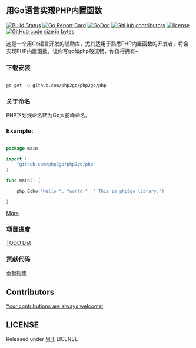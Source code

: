 ## 用Go语言实现PHP内置函数

[![Build Status](https://travis-ci.org/php2go/php2go.svg?branch=master)](https://travis-ci.org/php2go/php2go)
[![Go Report Card](https://goreportcard.com/badge/github.com/php2go/php2go)](https://goreportcard.com/report/github.com/php2go/php2go)
[![GoDoc](https://godoc.org/github.com/php2go/php2go/php?status.svg)](https://godoc.org/github.com/php2go/php2go/php)
[![GitHub contributors](https://img.shields.io/github/contributors/php2go/php2go.svg)](https://github.com/php2go/php2go/graphs/contributors)
[![license](https://img.shields.io/github/license/php2go/php2go.svg)](https://github.com/php2go/php2go/blob/master/LICENSE)
[![GitHub code size in bytes](https://img.shields.io/github/languages/code-size/php2go/php2go.svg?colorB=green)](https://github.com/php2go/php2go/archive/master.zip)

这是一个用Go语言开发的辅助库，尤其适用于熟悉PHP内置函数的开发者，将会实现PHP内置函数，让你写go如php般流畅，你值得拥有~

### 下载安装

```shell

go get -u github.com/php2go/php2go/php

```

### 关于命名

PHP下划线命名转为Go大驼峰命名。

### Example:

```go

package main

import (
    "github.com/php2go/php2go/php"
)

func main() {

    php.Echo("Hello ", "world!", " This is php2go library.")

}

```

[More](https://github.com/php2go/php2go/blob/master/main.go)

### 项目进度

[TODO List](https://github.com/php2go/php2go/blob/master/TODO.md)

### 贡献代码

[贡献指南](https://github.com/php2go/php2go/blob/master/CODE_OF_CONDUCT.md)

## Contributors

[Your contributions are always welcome!](https://github.com/php2go/php2go/graphs/contributors)

## LICENSE

Released under [MIT](https://github.com/php2go/php2go/blob/master/LICENSE) LICENSE
